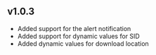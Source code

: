## v1.0.3
- Added support for the alert notification
- Added support for dynamic values for SID
- Added dynamic values for download location